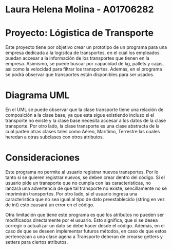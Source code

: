 # Laura Helena Molina - A01706282
# Proyecto: Lógistica de Transporte

Este proyecto tiene por objetivo crear un prototipo de un programa para una empresa dedicada a la logísitca de transportes, en el cual los empleados puedan accesar a la información de los transportes que tienen en la empresa. Asimismo, se puede buscar por capacidad de kg, pallets y cajas, así como la velocidad para filtrar los transportes. Además, en el programa se podrá observar que transportes están disponibles para ser usados.

# Diagrama UML

En el UML se puede observar que la clase transporte tiene una relación de composición a la clase base, ya que esta sigue existiendo incluso si el transporte no existe y la clase base necesita accesar a los datos de la clase transporte. Por otro lado, la clase transporte es una clase abstracta de la cual parten otras clases tales como Aéreo, Marítimo, Terrestre las cuales heredan a otras subclases con otros atributos.


# Consideraciones

Este programa no permite al usuario registrar nuevos transportes. Por lo tanto si se quieren registrar nuevos, se deben crear dentro del código. Si el usuario pide un transporte que no cumpla
con las caracteristicas, no lanzará una advertencia de que tal transporte no existe, sencillamente no se imprimirán transportes. Por otro lado, si el usuario ingresa una caracteristica que no
sea igual al tipo de dato preestablecido (string en vez de int) esto causará un error en el código. 

Otra limitación que tiene este programa es que los atributos no pueden ser modificados directamente por el usuario. Esto significa, que si se desea corregir o actualizar un dato se debe hacer desde el código. Además, en el caso de que se deseen implementar futuros métodos, en caso de que estos pertenezcan a una clase agena a Transporte deberan de crearse getters y setters para ciertos atributos.
